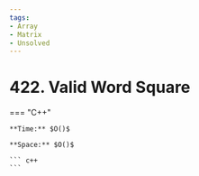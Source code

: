 ```yaml
---
tags:
- Array
- Matrix
- Unsolved
---
```



# 422. Valid Word Square

=== "C++"

    **Time:** $O()$

    **Space:** $O()$

    ``` c++
    ```